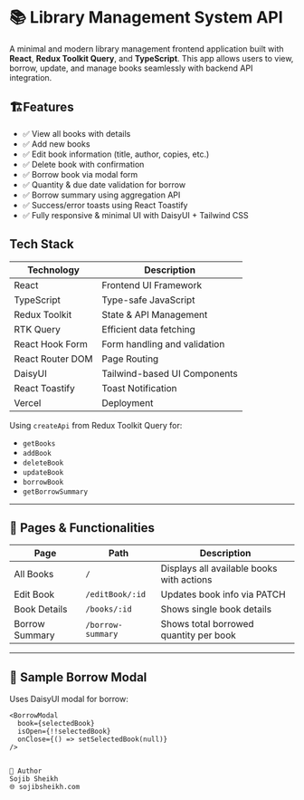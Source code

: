 # 📚 Library Management System API


A minimal and modern library management frontend application built with **React**, **Redux Toolkit Query**, and **TypeScript**. This app allows users to view, borrow, update, and manage books seamlessly with backend API integration.




## 🏗️Features


- ✅ View all books with details
- ✅ Add new books
- ✅ Edit book information (title, author, copies, etc.)
- ✅ Delete book with confirmation
- ✅ Borrow book via modal form
- ✅ Quantity & due date validation for borrow
- ✅ Borrow summary using aggregation API
- ✅ Success/error toasts using React Toastify
- ✅ Fully responsive & minimal UI with DaisyUI + Tailwind CSS

## Tech Stack



| Technology        | Description                          |
|-------------------|--------------------------------------|
| React             | Frontend UI Framework                |
| TypeScript        | Type-safe JavaScript                 |
| Redux Toolkit     | State & API Management               |
| RTK Query         | Efficient data fetching              |
| React Hook Form   | Form handling and validation         |
| React Router DOM  | Page Routing                         |
| DaisyUI           | Tailwind-based UI Components         |
| React Toastify    | Toast Notification                   |
| Vercel            | Deployment                           |



Using `createApi` from Redux Toolkit Query for:

- `getBooks`
- `addBook`
- `deleteBook`
- `updateBook`
- `borrowBook`
- `getBorrowSummary`

---

## 📘 Pages & Functionalities

| Page             | Path                | Description                                   |
|------------------|---------------------|-----------------------------------------------|
| All Books        | `/`                 | Displays all available books with actions     |
| Edit Book        | `/editBook/:id`     | Updates book info via PATCH                   |
| Book Details     | `/books/:id`        | Shows single book details                     |
| Borrow Summary   | `/borrow-summary`   | Shows total borrowed quantity per book        |

---

## 🧪 Sample Borrow Modal

Uses DaisyUI modal for borrow:

```tsx
<BorrowModal
  book={selectedBook}
  isOpen={!!selectedBook}
  onClose={() => setSelectedBook(null)}
/>


🙋 Author
Sojib Sheikh
🌐 sojibsheikh.com